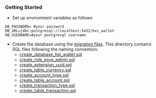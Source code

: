 

### Getting Started
 
- Set up environment variables as follows

```shell
DB_PASSWORD= #your password 
DB_URL=jdbc:postgresql://localhost:5432/hei_wallet
DB_USERNAME=#your postgresql username
```

- Create the database using the [migration files](resources/). This directory contains SQL files following the naming convention:
    - [create_database_hei_wallet.sql](resources/create_database_hei_wallet.sql)
    - [create_role_prog_admin.sql](resources/create_role_prog_admin.sql)
    - [create_extension_uuid.sql](resources/create_extension_uuid.sql)
    - [create_table_currency.sql](resources/create_table_currency.sql)
    - [create_account_type.sql](resources/create_account_type.sql)
    - [create_table_account.sql](resources/create_table_account.sql)
    - [create_transaction_type.sql](resources/create_transaction_type.sql)
    - [create_table_transaction.sql](resources/create_table_transaction.sql)

